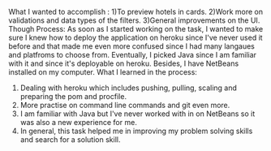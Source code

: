 What I wanted to accomplish : 
1)To preview hotels in cards.
2)Work more on validations and data types of the filters.
3)General improvements on the UI.
Though Process:
As soon as I started working on the task, I wanted to make sure I knew how to deploy the application on heroku since I've never used it before
and that made me even more confused since I had many langaues and platfroms to choose from.
Eventually, I picked Java since I am familiar with it and since it's deployable on heroku. 
Besides, I have NetBeans installed on my computer.
What I learned in the process:
1) Dealing with heroku which includes pushing, pulling, scaling and preparing the pom and procfile.
2) More practise on command line commands and git even more.
3) I am familiar with Java but I've never worked with in on NetBeans so it was also a new experience for me.
4) In general, this task helped me in improving my problem solving skills and search for a solution skill.
